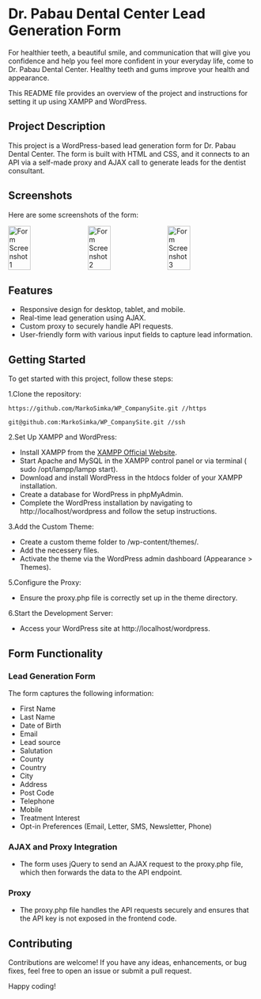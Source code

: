 # Dr. Pabau Dental Center Lead Generation Form

For healthier teeth, a beautiful smile, and communication that will give you confidence and help you feel more confident in your everyday life, come to Dr. Pabau Dental Center. Healthy teeth and gums improve your health and appearance.

This README file provides an overview of the project and instructions for setting it up using XAMPP and WordPress.

##  Project Description

This project is a WordPress-based lead generation form for Dr. Pabau Dental Center. The form is built with HTML and CSS, and it connects to an API via a self-made proxy and AJAX call to generate leads for the dentist consultant.

## Screenshots

Here are some screenshots of the form:
<div style="display: flex; justify-content: flex-start; gap: 10px;">
    <img src="https://github.com/user-attachments/assets/95c7ceb9-9b2a-41e9-81ac-37f1eb8cace5" alt="Form Screenshot 1" style="width: 30%;">
    <img src="https://github.com/user-attachments/assets/bb35f31f-dd04-4bd0-80c8-e99d7ab72d18" alt="Form Screenshot 2" style="width: 30%;">
    <img src="https://github.com/user-attachments/assets/0e718ebf-00a2-4de3-bd59-e02bbe150bc8" alt="Form Screenshot 3" style="width: 30%;">  
</div>

##  Features
  *  Responsive design for desktop, tablet, and mobile.
  *  Real-time lead generation using AJAX.
  *  Custom proxy to securely handle API requests.
  *  User-friendly form with various input fields to capture lead information.

##  Getting Started

To get started with this project, follow these steps:

1.Clone the repository:

    https://github.com/MarkoSimka/WP_CompanySite.git //https

    git@github.com:MarkoSimka/WP_CompanySite.git //ssh

2.Set Up XAMPP and WordPress:
  * Install XAMPP from the [XAMPP Official Website](https://www.apachefriends.org/).
  * Start Apache and MySQL in the XAMPP control panel or via terminal ( sudo /opt/lampp/lampp start).
  * Download and install WordPress in the htdocs folder of your XAMPP installation.
  * Create a database for WordPress in phpMyAdmin.
  * Complete the WordPress installation by navigating to http://localhost/wordpress and follow the setup instructions.

3.Add the Custom Theme:
  *  Create a custom theme folder to /wp-content/themes/.
  *  Add the necessery files.
  *  Activate the theme via the WordPress admin dashboard (Appearance > Themes).

5.Configure the Proxy:
  *  Ensure the proxy.php file is correctly set up in the theme directory.  

6.Start the Development Server:
  *  Access your WordPress site at http://localhost/wordpress.


##  Form Functionality

###  Lead Generation Form
The form captures the following information:
  *  First Name
  *  Last Name
  *  Date of Birth
  *  Email
  *  Lead source
  *  Salutation
  *  County
  *  Country
  *  City
  *  Address
  *  Post Code
  *  Telephone
  *  Mobile
  *  Treatment Interest
  *  Opt-in Preferences (Email, Letter, SMS, Newsletter, Phone)

###  AJAX and Proxy Integration
  *  The form uses jQuery to send an AJAX request to the proxy.php file, which then forwards the data to the API endpoint.

###  Proxy
  *  The proxy.php file handles the API requests securely and ensures that the API key is not exposed in the frontend code.

##  Contributing
Contributions are welcome! If you have any ideas, enhancements, or bug fixes, feel free to open an issue or submit a pull request.

Happy coding!
